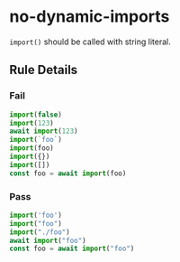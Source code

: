 <!-- prettier-ignore-start -->
# no-dynamic-imports

`import()` should be called with string literal.

## Rule Details

### Fail

```ts
import(false)
import(123)
await import(123)
import(`foo`)
import(foo)
import({})
import([])
const foo = await import(foo)
```

### Pass

```ts
import('foo')
import("foo")
import("./foo")
await import("foo")
const foo = await import("foo")
```
<!-- prettier-ignore-end -->
